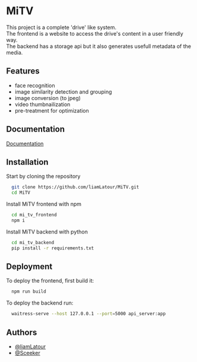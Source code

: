 
# MiTV

This project is a complete 'drive' like system.  
The frontend is a website to access the drive's content in a user friendly way.  
The backend has a storage api but it also generates usefull metadata of the media.

## Features

- face recognition
- image similarity detection and grouping
- image conversion (to jpeg)
- video thumbnailization
- pre-treatment for optimization
## Documentation

[Documentation](https://github.com/liamLatour/MiTV/wiki)


## Installation

Start by cloning the repository

```bash
  git clone https://github.com/liamLatour/MiTV.git
  cd MiTV
```

Install MiTV frontend with npm

```bash
  cd mi_tv_frontend
  npm i
```

Install MiTV backend with python

```bash
  cd mi_tv_backend
  pip install -r requirements.txt
```
## Deployment

To deploy the frontend, first build it:

```bash
  npm run build
```

To deploy the backend run:

```bash
  waitress-serve --host 127.0.0.1 --port=5000 api_server:app
```

## Authors

- [@liamLatour](https://www.github.com/liamLatour)
- [@Sceeker](https://www.github.com/Sceeker)
